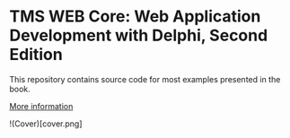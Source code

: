 # TMS WEB Core: Web Application Development with Delphi, Second Edition

This repository contains source code for most examples presented in the book.

[More information](https://flixengineering.com/books)

!(Cover)[cover.png]

 